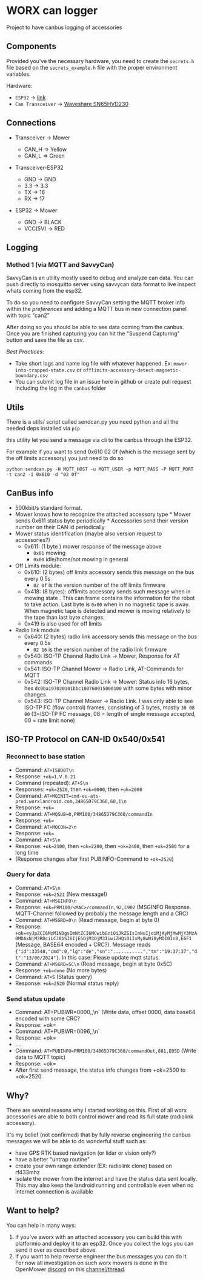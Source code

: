 # WORX can logger

Project to have canbus logging of accessories 

## Components

Provided you've the necessary hardware, you need to create the `secrets.h` file based on the `secrets_example.h` file with the proper environment variables.

Hardware:

* `ESP32` -> [link](https://amzn.to/3pe0XVP)
* `Can Transceiver` -> [Waveshare SN65HVD230](https://www.banggood.com/Waveshare-SN65HVD230-CAN-Bus-Module-Communication-CAN-Bus-Transceiver-Development-Board-p-1693712.html?rmmds=myorder&cur_warehouse=CN)

## Connections

  * Transceiver -> Mower
  
    * CAN_H => Yellow
    * CAN_L => Green
  
  * Transceiver-ESP32

    * GND -> GND
    * 3.3 -> 3.3
    * TX -> 16
    * RX -> 17
  
  * ESP32 -> Mower

    * GND -> BLACK
    * VCC(5V) -> RED

## Logging

### Method 1 (via MQTT and SavvyCan)

SavvyCan is an utility mostly used to debug and analyze can data. You can push directly to mosquitto server using savvycan data format to live inspect whats coming from the esp32.

To do so you need to configure SavvyCan setting the MQTT broker info within the *preferences* and adding a MQTT bus in new connection panel with topic "can2"

After doing so you should be able to see data coming from the canbus. Once you are finished capturing you can hit the "Suspend Capturing" button and save the file as csv. 

*Best Practices*:

  * Take short logs and name log file with whatever happened. Ex: `mower-into-trapped-state.csv` or `offlimits-accessory-detect-magnetic-boundary.csv`
  * You can submit log file in an issue here in github or create pull request including the log in the `canbus` folder


## Utils

There is a utils/ script called sendcan.py you need python and all the needed deps installed via `pip`

this utility let you send a message via cli to the canbus through the ESP32. 

For example if you want to send 0x610 02 0f (which is the message sent by the off limits accessory) you just need to do so

```
python sendcan.py -H MQTT_HOST -u MQTT_USER -p MQTT_PASS -P MQTT_PORT -t can2 -i 0x610 -d "02 0f"
```
## CanBus info

  * 500kbit/s standard format.
  * Mower knows how to recognize the attached accessory type
        * Mower sends 0x611 status byte periodically
        * Accessories send their version number on their CAN id periodically 
  * Mower status identification (maybe also version request to accessories?)
    * 0x611: (1 byte ) mower response of the message above
        * `0x01` mowing
        * `0x00` idle/home/not mowing in general
  * Off Limits module:
    * 0x610: (2 bytes) off limits accessory sends this message on the bus every 0.5s
        * `02 0f` is the version number of the off limits firmware
    * 0x418: (8 bytes): offlimits accessory sends such message when in mowing state . This can frame contains the information for the robot to take action. Last byte is `0x00` when in no magnetic tape is away. When magnetic tape is detected and mower is moving relatively to the tape than last byte changes.
    * 0x419 is also used for off limits
  * Radio link module
    * 0x640: (2 bytes) radio link accessory sends this message on the bus every 0.5s
        * `02 16` is the version number of the radio link firmware
    * 0x540: ISO-TP Channel Radio Link -> Mower,  Response for AT commands
    * 0x541: ISO-TP Channel Mower -> Radio Link, AT-Commands for MQTT
    * 0x542: ISO-TP Channel Radio Link -> Mower: Status info 16 bytes, hex `dc0ba197020101bbc100760015000100` with some bytes with minor changes
    * 0x543: ISO-TP Channel Mower -> Radio Link. I was only able to see ISO-TP FC (flow control) frames, consisting of 3 bytes, mostly `30 08 00` (3=ISO-TP FC message, 08 = length of single message accepted, 00 = rate limit none)

## ISO-TP Protocol on CAN-ID 0x540/0x541

### Reconnect to base station
* Command: `AT+ISBOOT\n`
* Response: `+ok=1,V.0.21`
* Command (repeated): `AT+S\n`
* Responses: `+ok=2520`, then `+ok=0000`, then `+ok=2000`
* Command: `AT+MQINIT=cmd-eu-ats-prod.worxlandroid.com,34865D79C360,60,1\n`
* Response: `+ok=`
* Command: `AT+MQSUB=0,PRM100/34865D79C360/commandIn`
* Response: `+ok=`
* Command: `AT+MQCON=2\n`
* Response: `+ok=`
* Command: `AT+S\n`
* Response: `+ok=2100`, then `+ok=2200`, then `+ok=2400`, then `+ok=2500` for a long time
* (Response changes after first PUBINFO-Command to `+ok=2520`)

### Query for data
* Command: `AT+S\n`
* Response: `+ok=2521` (New message!)
* Command: `AT+MSGINFO\n`
* Response: `+ok=PRM100/<MAC>/commandIn,92,C902` (MSGINFO Response. MQTT-Channel followed by probably the message length and a CRC)
* Command: `AT+MSGRD=0\n` (Read message, begin at byte 0)
* Response: `+ok=eyJpZCI6MzM1NDgsImNtZCI6MCwibGciOiJkZSIsInNuIjoiMjAyMjMwMjY3MzA0MDAxNjM3RDciLCJ0bSI6IjE5OjM3OjM3IiwiZHQiOiIxMy8wNi8yMDI0In0,E6F1` (Message, BASE64 encoded + CRC?). Message reads `{"id":33548,"cmd":0,"lg":"de","sn":"...........","tm":"19:37:37","dt":"13/06/2024"}`. In this case: Please update mqtt status.
* Command: `AT+MSGRD=5C\n` (Read message, begin at byte 0x5C)
* Response: `+ok=done` (No more bytes)
* Command: `AT+S` (Status query)
* Response: `+ok=2520` (Normal status reply)

### Send status update        
* Command: AT+PUBWR=0000,<base64-data>,<CRC>\n` (Write data, offset 0000, data base64 encoded with some CRC?
* Response: +ok=
* Command: AT+PUBWR=0096,<base64-data>,<CRC>\n`
* Response: +ok=
* ....
* Command: `AT+PUBINFO=PRM100/34865D79C360/commandOut,881,E05D` (Write data to MQTT topic)
* Response: +ok=
* After first send message, the status info changes from +ok=2500 to +ok=2520




## Why?
  
There are several reasons why I started working on this. First of all worx accessories are able to both control mower and read its full state (radiolink accessory). 

It's my belief (not confirmed) that by fully reverse engineering the canbus messages we will be able to do wonderful stuff such as:

  * have GPS RTK based navigation (or lidar or vision only?)
  * have a better "untrap routine"
  * create your own range extender (EX: radiolink clone) based on rf433mhz 
  * isolate the mower from the internet and have the status data sent locally. This may also keep the landroid running and controllable even when no internet connection is available

## Want to help?

You can help in many ways:

  1. If you've  aworx with an attached accessory you can build this with platformio and deploy it to an esp32. Once you collect the logs you can send it over as described above.
  2. If you want to help reverse engineer the bus messages you can do it. For now all investigation on such worx mowers is done in the OpenMower [discord](https://discord.gg/jE7QNaSxW7) on this  [channel/thread](https://discord.com/channels/958476543846412329/966633787133947914).


